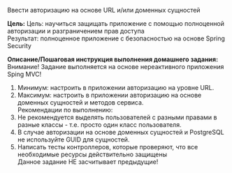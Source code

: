 Ввести авторизацию на основе URL и/или доменных сущностей

**Цель:**
Цель: научиться защищать приложение с помощью полноценной авторизации и разграничением прав доступа\
Результат: полноценное приложение с безопасностью на основе Spring Security


**Описание/Пошаговая инструкция выполнения домашнего задания:**\
Внимание! Задание выполняется на основе нереактивного приложения Sping MVC!

1. Минимум: настроить в приложении авторизацию на уровне URL.
2. Максимум: настроить в приложении авторизацию на основе доменных сущностей и методов сервиса.\
Рекомендации по выполнению:
3. Не рекомендуется выделять пользователей с разными правами в разные классы - т.е. просто один класс пользователя.
4. В случае авторизации на основе доменных сущностей и PostgreSQL не используйте GUID для сущностей.
5. Написать тесты контроллеров, которые проверяют, что все необходимые ресурсы действительно защищены\
Данное задание НЕ засчитывает предыдущие!
